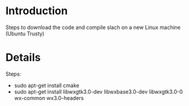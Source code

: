 # Introduction #

Steps to download the code and compile slach on a new Linux machine (Ubuntu Trusty)


# Details #

Steps:

  * sudo apt-get install cmake
  * sudo apt-get install libwxgtk3.0-dev libwxbase3.0-dev  libwxgtk3.0-0 wx-common wx3.0-headers